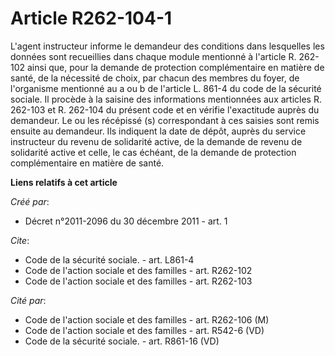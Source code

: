 # Article R262-104-1

L'agent instructeur informe le demandeur des conditions dans lesquelles les données sont recueillies dans chaque module
mentionné à l'article R. 262-102  ainsi que, pour la demande de protection complémentaire en matière de santé, de la
nécessité de choix, par chacun des membres du foyer, de l'organisme mentionné au a ou b de l'article L. 861-4 du code de la
sécurité sociale. Il procède à la saisine des informations mentionnées aux articles R. 262-103 et R. 262-104 du présent code
et en vérifie l'exactitude auprès du demandeur. Le ou les récépissé (s) correspondant à ces saisies sont remis ensuite au
demandeur. Ils indiquent la date de dépôt, auprès du service instructeur du revenu de solidarité active, de la demande de
revenu de solidarité active et celle, le cas échéant, de la demande de protection complémentaire en matière de santé.

**Liens relatifs à cet article**

_Créé par_:

  - Décret n°2011-2096 du 30 décembre 2011 - art. 1

_Cite_:

  - Code de la sécurité sociale. - art. L861-4
  - Code de l'action sociale et des familles - art. R262-102
  - Code de l'action sociale et des familles - art. R262-103

_Cité par_:

  - Code de l'action sociale et des familles - art. R262-106 (M)
  - Code de l'action sociale et des familles - art. R542-6 (VD)
  - Code de la sécurité sociale. - art. R861-16 (VD)
